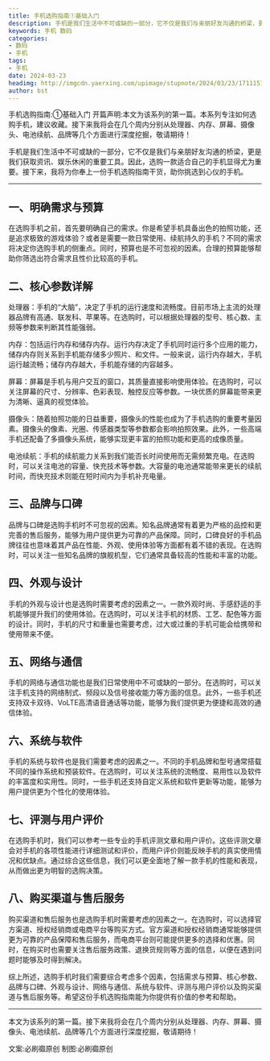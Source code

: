```yaml
---
title: 手机选购指南①基础入门
description: 手机是我们生活中不可或缺的一部分，它不仅是我们与亲朋好友沟通的桥梁，更是我们获取资讯、娱乐休闲的重要工具。因此，选购一款适合自己的手机显得尤为重要。接下来，我将为你奉上一份手机选购指南干货，助你挑选到心仪的手机。
keywords: 手机 数码
categories: 
- 数码
- 手机
tags:
- 手机
date: 2024-03-23
headimg: http://imgcdn.yaerxing.com/upimage/stupnote/2024/03/23/1711151064_12009103_6475.jpg
author: bst
---
```


手机选购指南:①基础入门
开篇声明:本文为该系列的第一篇。本系列专注如何选购手机，建议收藏。接下来我将会在几个周内分别从处理器、内存、屏幕、摄像头、电池续航、品牌等几个方面进行深度挖掘，敬请期待！

手机是我们生活中不可或缺的一部分，它不仅是我们与亲朋好友沟通的桥梁，更是我们获取资讯、娱乐休闲的重要工具。因此，选购一款适合自己的手机显得尤为重要。接下来，我将为你奉上一份手机选购指南干货，助你挑选到心仪的手机。

-----

## 一、明确需求与预算

在选购手机之前，首先要明确自己的需求。你是希望手机具备出色的拍照功能，还是追求极致的游戏体验？或者是需要一款日常使用、续航持久的手机？不同的需求将决定你选购手机的侧重点。同时，预算也是不可忽视的因素。合理的预算能够帮助你筛选出符合需求且性价比较高的手机。

## 二、核心参数详解

处理器：手机的“大脑”，决定了手机的运行速度和流畅度。目前市场上主流的处理器品牌有高通、联发科、苹果等。在选购时，可以根据处理器的型号、核心数、主频等参数来判断其性能强弱。

内存：包括运行内存和储存内存。运行内存决定了手机同时运行多个应用的能力，储存内存则关系到手机能存储多少照片、和文件。一般来说，运行内存越大，手机运行越流畅；储存内存越大，手机能存储的内容越多。

屏幕：屏幕是手机与用户交互的窗口，其质量直接影响使用体验。在选购时，可以关注屏幕的尺寸、分辨率、色彩表现、触控反应等参数。一块优质的屏幕能带来更为清晰、逼真的视觉体验。

摄像头：随着拍照功能的日益重要，摄像头的性能也成为了手机选购的重要考量因素。摄像头的像素、光圈、传感器类型等参数都会影响拍照效果。此外，一些高端手机还配备了多摄像头系统，能够实现更丰富的拍照功能和更高的成像质量。

电池续航：手机的续航能力关系到我们能否长时间使用而无需频繁充电。在选购时，可以关注电池的容量、快充技术等参数。大容量的电池通常能带来更长的续航时间，而快充技术则能在短时间内为手机补充电量。

## 三、品牌与口碑

品牌与口碑是选购手机时不可忽视的因素。知名品牌通常有着更为严格的品控和更完善的售后服务，能够为用户提供更为可靠的产品保障。同时，口碑良好的手机品牌往往也意味着其产品在性能、外观、使用体验等方面都有着不错的表现。在选购时，可以关注一些知名品牌的旗舰机型，它们通常具备较高的性能和丰富的功能。

## 四、外观与设计

手机的外观与设计也是选购时需要考虑的因素之一。一款外观时尚、手感舒适的手机能够提升我们的使用体验。在选购时，可以关注手机的材质、工艺、配色等方面的设计。同时，手机的尺寸和重量也需要考虑，过大或过重的手机可能会给携带和使用带来不便。

## 五、网络与通信

手机的网络与通信功能也是我们日常使用中不可或缺的一部分。在选购时，可以关注手机支持的网络制式、频段以及信号接收能力等方面的信息。此外，一些手机还支持双卡双待、VoLTE高清语音通话等功能，能够为我们提供更为便捷和高效的通信体验。

## 六、系统与软件

手机的系统与软件也是我们需要考虑的因素之一。不同的手机品牌和型号通常搭载不同的操作系统和预装软件。在选购时，可以关注系统的流畅度、易用性以及软件的丰富度和实用性。同时，一些手机还支持自定义系统和软件更新等功能，能够为用户提供更为个性化的使用体验。

## 七、评测与用户评价

在选购手机时，我们可以参考一些专业的手机评测文章和用户评价。这些评测文章会对手机的各项性能进行详细测试和评价，而用户评价则能反映手机的真实使用情况和优缺点。通过综合这些信息，我们可以更全面地了解一款手机的性能和表现，从而做出更为明智的选购决策。

## 八、购买渠道与售后服务

购买渠道和售后服务也是选购手机时需要考虑的因素之一。在选购时，可以选择官方渠道、授权经销商或电商平台等购买方式。官方渠道和授权经销商通常能够提供更为可靠的产品保障和售后服务，而电商平台则可能提供更多的选择和优惠。同时，在购买时也需要关注售后服务政策、退换货规则等方面的信息，以便在遇到问题时能够及时得到解决。

综上所述，选购手机时我们需要综合考虑多个因素，包括需求与预算、核心参数、品牌与口碑、外观与设计、网络与通信、系统与软件、评测与用户评价以及购买渠道与售后服务等。希望这份手机选购指南能为你提供有价值的参考和帮助。

-----

本文为该系列的第一篇。接下来我将会在几个周内分别从处理器、内存、屏幕、摄像头、电池续航、品牌等几个方面进行深度挖掘，敬请期待！

文案:必刷禵原创
制图:必刷禵原创